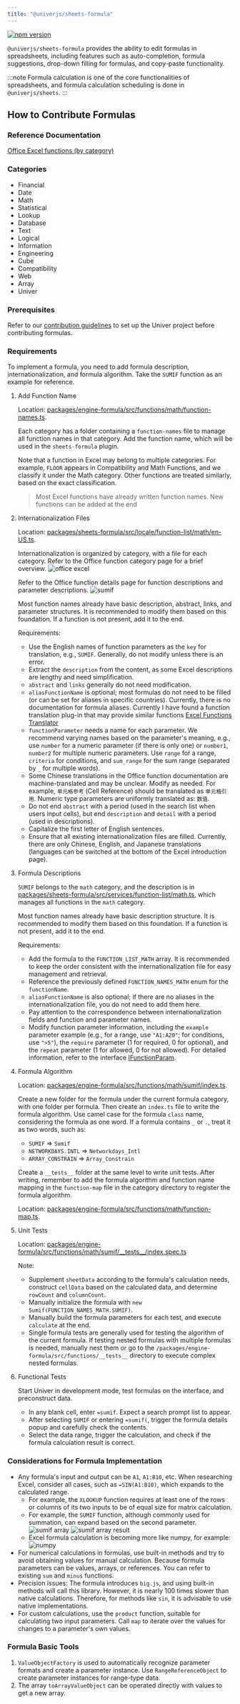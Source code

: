 ```yaml
---
title: "@univerjs/sheets-formula"
---
```


[![npm version](https://img.shields.io/npm/v/@univerjs/sheets-formula)](https://npmjs.org/package/@univerjs/sheets-formula)

`@univerjs/sheets-formula` provides the ability to edit formulas in spreadsheets, including features such as auto-completion, formula suggestions, drop-down filling for formulas, and copy-paste functionality.

:::note 
Formula calculation is one of the core functionalities of spreadsheets, and formula calculation scheduling is done in `@univerjs/sheets`. 
:::

## How to Contribute Formulas

### Reference Documentation

[Office Excel functions (by category)](https://support.microsoft.com/en-us/office/excel-functions-by-category-5f91f4e9-7b42-46d2-9bd1-63f26a86c0eb)

### Categories

* Financial
* Date
* Math
* Statistical
* Lookup
* Database
* Text
* Logical
* Information
* Engineering
* Cube
* Compatibility
* Web
* Array
* Univer

### Prerequisites

Refer to our [contribution guidelines](https://github.com/dream-num/univer/blob/dev/CONTRIBUTING.md) to set up the Univer project before contributing formulas.

### Requirements

To implement a formula, you need to add formula description, internationalization, and formula algorithm. Take the `SUMIF` function as an example for reference.

1. Add Function Name
    
    Location: [packages/engine-formula/src/functions/math/function-names.ts](https://github.com/dream-num/univer/blob/dev/packages/engine-formula/src/functions/math/function-names.ts).
    
    Each category has a folder containing a `function-names` file to manage all function names in that category. Add the function name, which will be used in the `sheets-formula` plugin.

    Note that a function in Excel may belong to multiple categories. For example, `FLOOR` appears in Compatibility and Math Functions, and we classify it under the Math category. Other functions are treated similarly, based on the exact classification.

    > Most Excel functions have already written function names. New functions can be added at the end
    
2. Internationalization Files
    
    Location: [packages/sheets-formula/src/locale/function-list/math/en-US.ts](https://github.com/dream-num/univer/blob/dev/packages/sheets-formula/src/locale/function-list/math/en-US.ts).
    
    Internationalization is organized by category, with a file for each category. Refer to the Office function category page for a brief overview. 
    ![office excel](./assets/img/office-excel.png)
    
    Refer to the Office function details page for function descriptions and parameter descriptions. 
    ![sumif](./assets/img/sumif.png)
    
    Most function names already have basic description, abstract, links, and parameter structures. It is recommended to modify them based on this foundation. If a function is not present, add it to the end.
    
    Requirements:
    
    * Use the English names of function parameters as the `key` for translation, e.g., `SUMIF`. Generally, do not modify unless there is an error.
    * Extract the `description` from the content, as some Excel descriptions are lengthy and need simplification.
    * `abstract` and `links` generally do not need modification.
    * `aliasFunctionName` is optional; most formulas do not need to be filled (or can be set for aliases in specific countries). Currently, there is no documentation for formula aliases. Currently I have found a function translation plug-in that may provide similar functions [Excel Functions Translator](https://support.microsoft.com/en-us/office/excel-functions-translator-f262d0c0-991c-485b-89b6-32cc8d326889)
    * `functionParameter` needs a name for each parameter. We recommend varying names based on the parameter's meaning, e.g., use `number` for a numeric parameter (if there is only one) or `number1`, `number2` for multiple numeric parameters. Use `range` for a range, `criteria` for conditions, and `sum_range` for the sum range (separated by `_` for multiple words).
    * Some Chinese translations in the Office function documentation are machine-translated and may be unclear. Modify as needed. For example, `单元格参考` (Cell Reference) should be translated as `单元格引用`. Numeric type parameters are uniformly translated as: `数值`.
    * Do not end `abstract` with a period (used in the search list when users input cells), but end `description` and `detail` with a period (used in descriptions).
    * Capitalize the first letter of English sentences.
    * Ensure that all existing internationalization files are filled. Currently, there are only Chinese, English, and Japanese translations (languages can be switched at the bottom of the Excel introduction page).

3. Formula Descriptions
    
    `SUMIF` belongs to the `math` category, and the description is in [packages/sheets-formula/src/services/function-list/math.ts](https://github.com/dream-num/univer/blob/dev/packages/sheets-formula/src/services/function-list/math.ts), which manages all functions in the `math` category.

    Most function names already have basic description structure. It is recommended to modify them based on this foundation. If a function is not present, add it to the end.
    
    Requirements:
    
    * Add the formula to the `FUNCTION_LIST_MATH` array. It is recommended to keep the order consistent with the internationalization file for easy management and retrieval.
    * Reference the previously defined `FUNCTION_NAMES_MATH` enum for the `functionName`.
    * `aliasFunctionName` is also optional; if there are no aliases in the internationalization file, you do not need to add them here.
    * Pay attention to the correspondence between internationalization fields and function and parameter names.
    * Modify function parameter information, including the `example` parameter example (e.g., for a range, use `"A1:A20"`; for conditions, use `">5"`), the `require` parameter (1 for required, 0 for optional), and the `repeat` parameter (1 for allowed, 0 for not allowed). For detailed information, refer to the interface [IFunctionParam](https://github.com/dream-num/univer/blob/dev/packages/engine-formula/src/basics/function.ts).

4. Formula Algorithm
    
    Location: [packages/engine-formula/src/functions/math/sumif/index.ts](https://github.com/dream-num/univer/blob/dev/packages/engine-formula/src/functions/math/sumif/index.ts).
    
    Create a new folder for the formula under the current formula category, with one folder per formula. Then create an `index.ts` file to write the formula algorithm. Use camel case for the formula `class` name, considering the formula as one word. If a formula contains `_` or `.`, treat it as two words, such as:
    
    * `SUMIF` => `Sumif`
    * `NETWORKDAYS.INTL` => `Networkdays_Intl`
    * `ARRAY_CONSTRAIN` => `Array_Constrain`
    
    Create a `__tests__` folder at the same level to write unit tests. After writing, remember to add the formula algorithm and function name mapping in the `function-map` file in the category directory to register the formula algorithm.
    
    Location: [packages/engine-formula/src/functions/math/function-map.ts](https://github.com/dream-num/univer/blob/dev/packages/engine-formula/src/functions/math/function-map.ts).
    
5. Unit Tests
    
    Location: [packages/engine-formula/src/functions/math/sumif/\_\_tests\_\_/index.spec.ts](https://github.com/dream-num/univer/blob/dev/packages/engine-formula/src/functions/math/sumif/__tests__/index.spec.ts)
    
    Note:
    
    * Supplement `sheetData` according to the formula's calculation needs, construct `cellData` based on the calculated data, and determine `rowCount` and `columnCount`.
    * Manually initialize the formula with `new Sumif(FUNCTION_NAMES_MATH.SUMIF)`.
    * Manually build the formula parameters for each test, and execute `calculate` at the end.
    * Single formula tests are generally used for testing the algorithm of the current formula. If testing nested formulas with multiple formulas is needed, manually nest them or go to the `/packages/engine-formula/src/functions/__tests__` directory to execute complex nested formulas.

6. Functional Tests
    
    Start Univer in development mode, test formulas on the interface, and preconstruct data.
    
    * In any blank cell, enter `=sumif`. Expect a search prompt list to appear.
    * After selecting `SUMIF` or entering `=sumif(`, trigger the formula details popup and carefully check the contents.
    * Select the data range, trigger the calculation, and check if the formula calculation result is correct.

### Considerations for Formula Implementation

* Any formula's input and output can be `A1`, `A1:B10`, etc. When researching Excel, consider all cases, such as `=SIN(A1:B10)`, which expands to the calculated range.
    * For example, the `XLOOKUP` function requires at least one of the rows or columns of its two inputs to be of equal size for matrix calculation.
    * For example, the `SUMIF` function, although commonly used for summation, can expand based on the second parameter. 
        ![sumif array](./assets/img/sumif-array.png) 
        ![sumif array result](./assets/img/sumif-array-result.png)
    * Excel formula calculation is becoming more like numpy, for example: 
        ![numpy](./assets/img/numpy.png)
* For numerical calculations in formulas, use built-in methods and try to avoid obtaining values for manual calculation. Because formula parameters can be values, arrays, or references. You can refer to existing `sum` and `minus` functions.
* Precision issues: The formula introduces `big.js`, and using built-in methods will call this library. However, it is nearly 100 times slower than native calculations. Therefore, for methods like `sin`, it is advisable to use native implementations.
* For custom calculations, use the `product` function, suitable for calculating two input parameters. Call `map` to iterate over the values for changes to a parameter's own values.
    

### Formula Basic Tools

1. `ValueObjectFactory` is used to automatically recognize parameter formats and create a parameter instance. Use `RangeReferenceObject` to create parameter instances for range-type data.
2. The array `toArrayValueObject` can be operated directly with values to get a new array.